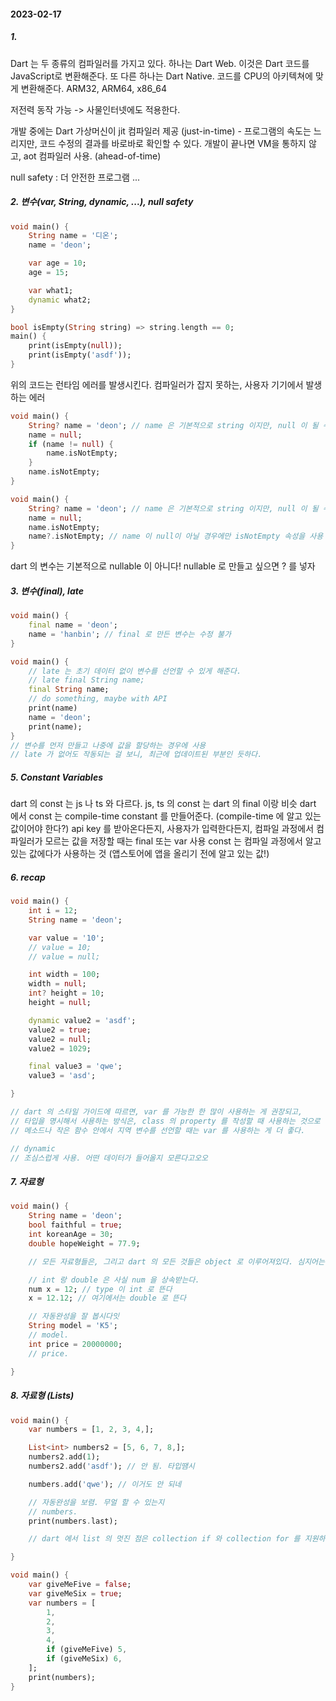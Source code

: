 #### 2023-02-17

##### 1.

Dart 는 두 종류의 컴파일러를 가지고 있다. 하나는 Dart Web. 이것은 Dart 코드를 JavaScript로 변환해준다. 또 다른 하나는 Dart Native. 코드를 CPU의 아키텍쳐에 맞게 변환해준다. ARM32, ARM64, x86_64

저전력 동작 가능 -> 사물인터넷에도 적용한다.

개발 중에는 Dart 가상머신이 jit 컴파일러 제공 (just-in-time) - 프로그램의 속도는 느리지만, 코드 수정의 결과를 바로바로 확인할 수 있다. 개발이 끝나면 VM을 통하지 않고, aot 컴파일러 사용. (ahead-of-time)

null safety : 더 안전한 프로그램 ...

##### 2. 변수(var, String, dynamic, ...), null safety

```dart
void main() {
    String name = '디온';
    name = 'deon';

    var age = 10;
    age = 15;

    var what1;
    dynamic what2;
}
```

```dart
bool isEmpty(String string) => string.length == 0;
main() {
    print(isEmpty(null));
    print(isEmpty('asdf'));
}
```

위의 코드는 런타임 에러를 발생시킨다. 컴파일러가 잡지 못하는, 사용자 기기에서 발생하는 에러

```dart
void main() {
    String? name = 'deon'; // name 은 기본적으로 string 이지만, null 이 될 수도 있음 (null safety)
    name = null;
    if (name != null) {
        name.isNotEmpty;
    }
    name.isNotEmpty;
}
```

```dart
void main() {
    String? name = 'deon'; // name 은 기본적으로 string 이지만, null 이 될 수도 있음 (null safety)
    name = null;
    name.isNotEmpty;
    name?.isNotEmpty; // name 이 null이 아닐 경우에만 isNotEmpty 속성을 사용
}
```

dart 의 변수는 기본적으로 nullable 이 아니다! nullable 로 만들고 싶으면 ? 를 넣자

##### 3. 변수(final), late

```dart
void main() {
    final name = 'deon';
    name = 'hanbin'; // final 로 만든 변수는 수정 불가
}
```

```dart
void main() {
    // late 는 초기 데이터 없이 변수를 선언할 수 있게 해준다.
    // late final String name;
    final String name;
    // do something, maybe with API
    print(name)
    name = 'deon';
    print(name);
}
// 변수를 먼저 만들고 나중에 값을 할당하는 경우에 사용
// late 가 없어도 작동되는 걸 보니, 최근에 업데이트된 부분인 듯하다.
```

##### 5. Constant Variables

dart 의 const 는 js 나 ts 와 다르다.
js, ts 의 const 는 dart 의 final 이랑 비슷
dart 에서 const 는 compile-time constant 를 만들어준다. (compile-time 에 알고 있는 값이어야 한다?)
api key 를 받아온다든지, 사용자가 입력한다든지, 컴파일 과정에서 컴파일러가 모르는 값을 저장할 때는 final 또는 var 사용
const 는 컴파일 과정에서 알고 있는 값에다가 사용하는 것
(앱스토어에 앱을 올리기 전에 알고 있는 값!)

##### 6. recap

```dart
void main() {
    int i = 12;
    String name = 'deon';

    var value = '10';
    // value = 10;
    // value = null;

    int width = 100;
    width = null;
    int? height = 10;
    height = null;

    dynamic value2 = 'asdf';
    value2 = true;
    value2 = null;
    value2 = 1029;

    final value3 = 'qwe';
    value3 = 'asd';

}

// dart 의 스타일 가이드에 따르면, var 를 가능한 한 많이 사용하는 게 권장되고,
// 타입을 명시해서 사용하는 방식은, class 의 property 를 작성할 때 사용하는 것으로 권장된다.
// 메소드나 작은 함수 안에서 지역 변수를 선언할 때는 var 를 사용하는 게 더 좋다.

// dynamic
// 조심스럽게 사용. 어떤 데이터가 들어올지 모른다고오오
```

##### 7. 자료형

```dart
void main() {
    String name = 'deon';
    bool faithful = true;
    int koreanAge = 30;
    double hopeWeight = 77.9;

    // 모든 자료형들은, 그리고 dart 의 모든 것들은 object 로 이루어져있다. 심지어는 function 도

    // int 랑 double 은 사실 num 을 상속받는다.
    num x = 12; // type 이 int 로 뜬다
    x = 12.12; // 여기에서는 double 로 뜬다

    // 자동완성을 잘 봅시다잇
    String model = 'K5';
    // model.
    int price = 20000000;
    // price.

}
```

##### 8. 자료형 (Lists)

```dart
void main() {
    var numbers = [1, 2, 3, 4,];

    List<int> numbers2 = [5, 6, 7, 8,];
    numbers2.add(1);
    numbers2.add('asdf'); // 안 됨. 타입땜시

    numbers.add('qwe'); // 이거도 안 되네

    // 자동완성을 보렴. 무얼 할 수 있는지
    // numbers.
    print(numbers.last);

    // dart 에서 list 의 멋진 점은 collection if 와 collection for 를 지원하는 거라고?

}
```



```dart
void main() {
    var giveMeFive = false;
    var giveMeSix = true;
    var numbers = [
        1,
        2,
        3,
        4,
        if (giveMeFive) 5,
        if (giveMeSix) 6,
    ];
    print(numbers);
}
```


